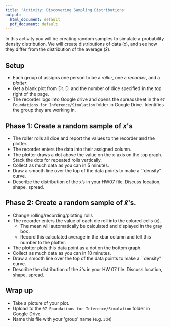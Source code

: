 ```yaml
---
title: 'Activity: Discovering Sampling Distributions'
output:
  html_document: default
  pdf_document: default
---
```


In this activity you will be creating random samples to simulate a probability density distribution. We will create distributions of data (x), and see how they differ from the distribution of the average ($\bar{x}$). 

## Setup

* Each group of assigns one person to be a _roller_, one a _recorder_, and a _plotter_. 
* Get a blank plot from Dr. D. and the number of dice specified in the top right of the page. 
* The recorder logs into Google drive and opens the spreadsheet in the `07 Foundations for Inference/Simulation` folder in Google Drive. Identifies the group they are working in. 

## Phase 1: Create a random sample of $x$'s

* The roller rolls all dice and report the values to the recorder and the plotter. 
* The recorder enters the data into their assigned column.
* The plotter draws a dot above the value on the x-axis on the top graph. Stack the dots for repeated rolls vertically. 
* Collect as much data as you can in 5 minutes. 
* Draw a smooth line over the top of the data points to make a ``density" curve. 
* Describe the distribution of the x’s in your HW07 file. Discuss location, shape, spread. 

## Phase 2: Create a random sample of $\bar{x}$'s. 

* Change rolling/recording/plotting rolls 
* The recorder enters the value of each die roll into the colored cells (x). 
    - The mean will automatically be calculated and displayed in the gray box. 
    - Record this calculated average in the xbar column and tell this number to the plotter.
* The plotter plots this data point as a dot on the bottom graph. 
* Collect as much data as you can in 10 minutes. 
* Draw a smooth line over the top of the data points to make a ``density" curve. 
* Describe the distribution of the $\bar{x}$'s in your HW 07 file.  Discuss location, shape, spread. 


## Wrap up
* Take a picture of your plot. 
* Upload to the `07 Foundatinos for Inference/Simulation` folder in Google Drive. 
* Name this file with your 'group' name (e.g. `3d4`)





